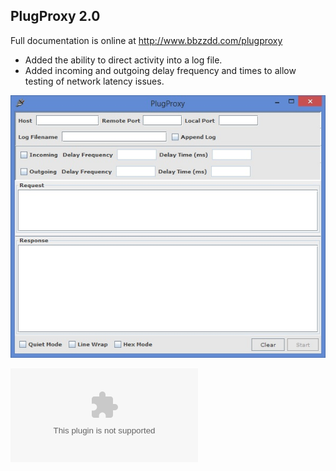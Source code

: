 PlugProxy 2.0
-------------

Full documentation is online at http://www.bbzzdd.com/plugproxy

- Added the ability to direct activity into a log file.
- Added incoming and outgoing delay frequency and times to allow testing of network latency issues.

![Alt text](https://github.com/wrpkm/PlugProxy/blob/master/screenshot.jpg "PlugProxy")

![Alt text](https://github.com/wrpkm/PlugProxy/blob/master/PlugProxy.zip "PlugProxy Download")
